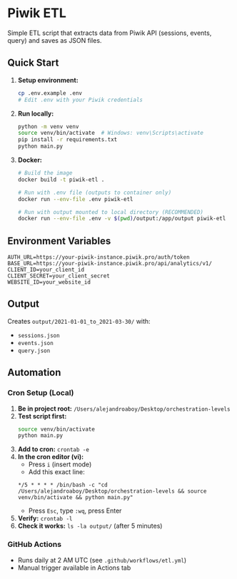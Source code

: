 # Piwik ETL

Simple ETL script that extracts data from Piwik API (sessions, events, query) and saves as JSON files.

## Quick Start

1. **Setup environment:**
   ```bash
   cp .env.example .env
   # Edit .env with your Piwik credentials
   ```

2. **Run locally:**
   ```bash
   python -m venv venv
   source venv/bin/activate  # Windows: venv\Scripts\activate
   pip install -r requirements.txt
   python main.py
   ```

3. **Docker:**
   ```bash
   # Build the image
   docker build -t piwik-etl .
   
   # Run with .env file (outputs to container only)
   docker run --env-file .env piwik-etl
   
   # Run with output mounted to local directory (RECOMMENDED)
   docker run --env-file .env -v $(pwd)/output:/app/output piwik-etl
   ```

## Environment Variables

```
AUTH_URL=https://your-piwik-instance.piwik.pro/auth/token
BASE_URL=https://your-piwik-instance.piwik.pro/api/analytics/v1/
CLIENT_ID=your_client_id
CLIENT_SECRET=your_client_secret
WEBSITE_ID=your_website_id
```

## Output

Creates `output/2021-01-01_to_2021-03-30/` with:
- `sessions.json`
- `events.json` 
- `query.json`

## Automation

### Cron Setup (Local)
1. **Be in project root:** `/Users/alejandroaboy/Desktop/orchestration-levels`
2. **Test script first:** 
   ```bash
   source venv/bin/activate
   python main.py
   ```
3. **Add to cron:** `crontab -e`
4. **In the cron editor (vi):**
   - Press `i` (insert mode)
   - Add this exact line:
   ```
   */5 * * * * /bin/bash -c "cd /Users/alejandroaboy/Desktop/orchestration-levels && source venv/bin/activate && python main.py"
   ```
   - Press `Esc`, type `:wq`, press Enter
5. **Verify:** `crontab -l`
6. **Check it works:** `ls -la output/` (after 5 minutes)

### GitHub Actions
- Runs daily at 2 AM UTC (see `.github/workflows/etl.yml`)
- Manual trigger available in Actions tab